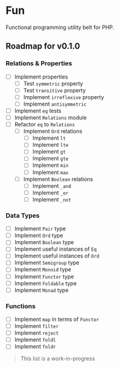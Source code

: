 # Fun

Functional programming utility belt for PHP.

## Roadmap for v0.1.0

### Relations & Properties

- [ ] Implement properties
  - [ ] Test `symmetric` property
  - [ ] Test `transitive` property
  - [ ] Implement `irreflexive` property
  - [ ] Implement `antisymmetric`
- [ ] Implement `eq` tests
- [ ] Implement `Relations` module
- [ ] Refactor `eq` to `Relations`
  - [ ] Implement `Ord` relations
    - [ ] Implement `lt`
    - [ ] Implement `lte`
    - [ ] Implement `gt`
    - [ ] Implement `gte`
    - [ ] Implement `min`
    - [ ] Implement `max`
  - [ ] Implement `Boolean` relations
    - [ ] Implement `_and`
    - [ ] Implement `_or`
    - [ ] Implement `_not`

### Data Types

- [ ] Implement `Pair` type
- [ ] Implement `Ord` type
- [ ] Implement `Boolean` type
- [ ] Implement useful instances of `Eq`
- [ ] Implement useful instances of `Ord`
- [ ] Implement `Semigroup` type
- [ ] Implement `Monoid` type
- [ ] Implement `Functor` type
- [ ] Implement `Foldable` type
- [ ] Implement `Monad` type

### Functions

- [ ] Implement `map` in terms of `Functor`
- [ ] Implement `filter`
- [ ] Implement `reject`
- [ ] Implement `foldl`
- [ ] Implement `foldr`

> This list is a work-in-progress
